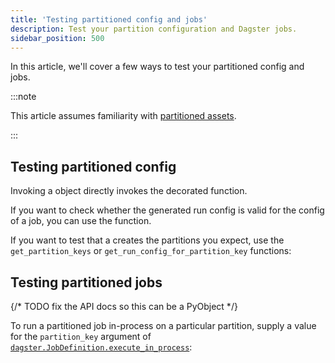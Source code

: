 ```yaml
---
title: 'Testing partitioned config and jobs'
description: Test your partition configuration and Dagster jobs.
sidebar_position: 500
---
```


In this article, we'll cover a few ways to test your partitioned config and jobs.

:::note

This article assumes familiarity with [partitioned assets](/guides/build/partitions-and-backfills/partitioning-assets).

:::

## Testing partitioned config

Invoking a <PyObject section="partitions" module="dagster" object="PartitionedConfig" /> object directly invokes the decorated function.

If you want to check whether the generated run config is valid for the config of a job, you can use the <PyObject section="execution" module="dagster" object="validate_run_config" /> function.

<CodeExample
  path="docs_snippets/docs_snippets/concepts/partitions_schedules_sensors/partitioned_config_test.py"
  startAfter="start_partition_config"
  endBefore="end_partition_config"
  title="src/<project_name>/defs/ops.py"
/>


<CodeExample
  path="docs_snippets/docs_snippets/concepts/partitions_schedules_sensors/partitioned_config_test.py"
  startAfter="start_partition_test"
  endBefore="end_partition_test"
  title="tests/test_ops.py"
/>

If you want to test that a <PyObject section="partitions" module="dagster" object="PartitionedConfig" /> creates the partitions you expect, use the `get_partition_keys` or `get_run_config_for_partition_key` functions:

<CodeExample
  path="docs_snippets/docs_snippets/concepts/partitions_schedules_sensors/partitioned_config_test.py"
  startAfter="start_partition_keys"
  endBefore="end_partition_keys"
  title="src/<project_name>/defs/ops.py"
/>

<CodeExample
  path="docs_snippets/docs_snippets/concepts/partitions_schedules_sensors/partitioned_config_test.py"
  startAfter="start_partition_keys_test"
  endBefore="end_partition_keys_test"
  title="tests/test_ops.py"
/>

## Testing partitioned jobs

{/* TODO fix the API docs so this can be a PyObject */}

To run a partitioned job in-process on a particular partition, supply a value for the `partition_key` argument of [`dagster.JobDefinition.execute_in_process`](/api/dagster/execution):

<CodeExample
  path="docs_snippets/docs_snippets/concepts/partitions_schedules_sensors/partitioned_job_test.py"
  startAfter="start"
  endBefore="end"
  title="tests/test_ops.py"
/>
